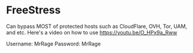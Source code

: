 # FreeStress
Can bypass MOST of protected hosts such as CloudFlare, OVH, Tor, UAM, and etc.
Here's a video on how to use https://youtu.be/O_HPx9a_Rww



Username: MrRage
Password: MrRage
